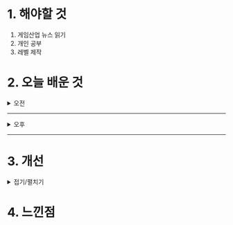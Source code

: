 
# 1. 해야할 것

1. 게임산업 뉴스 읽기 
2. 개인 공부  
3. 레벨 제작



# 2. 오늘 배운 것

<details>
<summary>오전</summary>

## 오늘의 뉴스
### [기사: 킹오파 스튜디오](https://www.inven.co.kr/webzine/news/?news=302010)
![image](https://github.com/user-attachments/assets/abcb6405-7724-42cf-b0d3-9b33e063eff8)
```

```
</details>

****

<details>
<summary>오후</summary>


</details>

****


# 3. 개선


<details>
<summary>접기/펼치기</summary>


</details>



# 4. 느낀점


